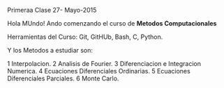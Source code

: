 Primeraa Clase 
27- Mayo-2015

Hola MUndo!
Ando comenzando el curso de **Metodos Computacionales**

Herramientas del Curso:
Git,
GitHUb,
Bash,
C,
Python. 

Y los Metodos a estudiar son:

1 Interpolacion.
2 Analisis de Fourier.
3 Diferenciacion e Integracion Numerica.
4 Ecuaciones Diferenciales Ordinarias.
5 Ecuaciones Diferenciales Parciales.
6 Monte Carlo.
